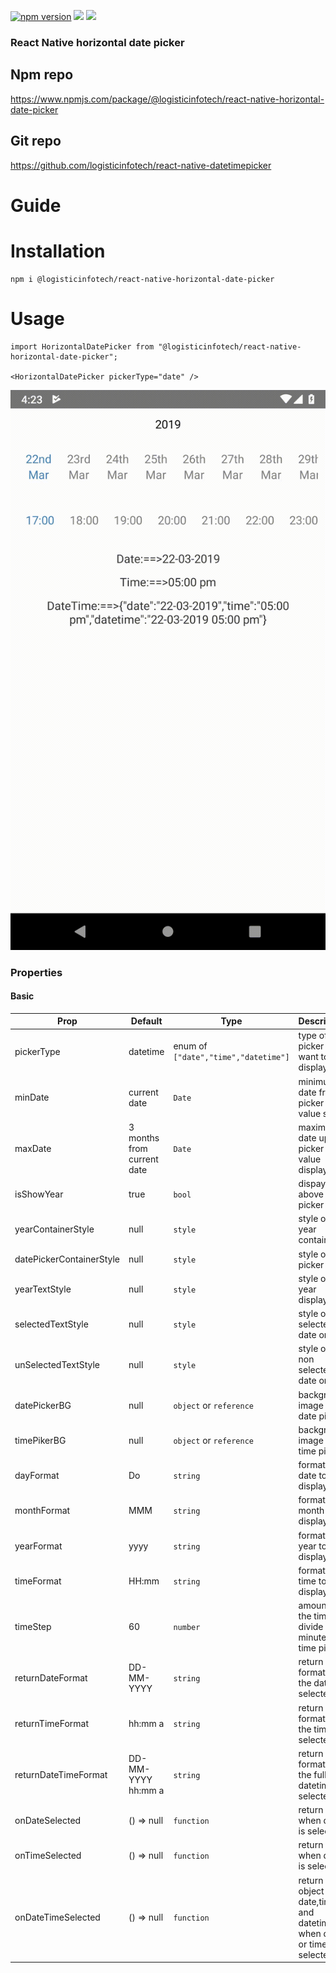 <p align="left">
    <a href="https://www.npmjs.com/package/@logisticinfotech/react-native-horizontal-date-picker"><img alt="npm version" src="https://img.shields.io/badge/npm-v1.0.1-green.svg"></a>
    <a href="https://www.npmjs.com/package/@logisticinfotech/react-native-horizontal-date-picker"><img src="https://img.shields.io/badge/downloads-%3E1K-yellow.svg"></a>
    <a href="https://www.npmjs.com/package/@logisticinfotech/react-native-horizontal-date-picker"<><img src="https://img.shields.io/badge/license-MIT-orange.svg"></a>
</p>

### React Native horizontal date picker

## Npm repo
https://www.npmjs.com/package/@logisticinfotech/react-native-horizontal-date-picker

## Git repo
https://github.com/logisticinfotech/react-native-datetimepicker

# Guide

# Installation
```
npm i @logisticinfotech/react-native-horizontal-date-picker
```
# Usage
```
import HorizontalDatePicker from "@logisticinfotech/react-native-horizontal-date-picker";

<HorizontalDatePicker pickerType="date" />

```

![](RNHorizontalDatePicker.gif)

### Properties

#### Basic

| Prop | Default | Type | Description |
| ------ | -------- | ----- | ------------- |
| pickerType | datetime | enum of `["date","time","datetime"]` | type of the picker user want to display <br />  |
| minDate | current date | `Date` | minimum date from picker value start |
| maxDate | 3 months from current date | `Date` | maximum date upto picker value display |
| isShowYear | true | `bool` | dispay year above picker |
| yearContainerStyle | null | `style` | style of the year container |
| datePickerContainerStyle | null | `style` | style of the picker |
| yearTextStyle | null | `style` | style of the year display |
| selectedTextStyle | null | `style` | style of the selected date or time |
| unSelectedTextStyle | null | `style` | style of the non selected date or time |
| datePickerBG | null | `object` or `reference` | background image of date picker |
| timePikerBG | null |  `object` or `reference` | background image of time picker |
| dayFormat | Do | `string` | formate of date to display |
| monthFormat | MMM | `string` | formate of month to display |
| yearFormat | yyyy | `string` | formate of year to display |
| timeFormat | HH:mm | `string` | formate of time to display |
| timeStep | 60 | `number` | amount of the time divide in minutes for time picker |
| returnDateFormat | DD-MM-YYYY | `string` | return formate of the date selected |
| returnTimeFormat | hh:mm a | `string` | return formate of the time selected |
| returnDateTimeFormat | DD-MM-YYYY hh:mm a | `string` | return formate of the full datetime selected |
| onDateSelected | () => null | `function` | return date when date is selected |
| onTimeSelected | () => null | `function` | return time when date is selected |
| onDateTimeSelected | () => null | `function` | return object of date,time and datetime when date or time is selected |
